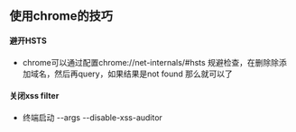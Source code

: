 ## 使用chrome的技巧

#### 避开HSTS
- chrome可以通过配置chrome://net-internals/#hsts 规避检查，在删除除添加域名，然后再query，如果结果是not found 那么就可以了

#### 关闭xss filter
- 终端启动 --args --disable-xss-auditor